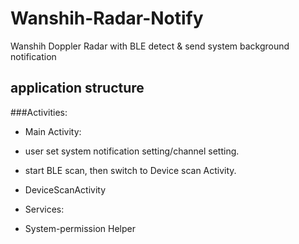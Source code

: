# Wanshih-Radar-Notify
Wanshih Doppler Radar with BLE detect &amp; send system background notification

## application structure
###Activities:
 - Main Activity: 
 - user set system notification setting/channel setting.
 - start BLE scan, then switch to Device scan Activity.
 
 - DeviceScanActivity
 
 - Services:
 - System-permission Helper
